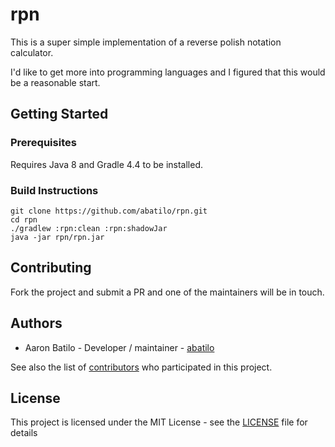 # rpn

This is a super simple implementation of a reverse polish notation calculator.

I'd like to get more into programming languages and I figured that this would
be a reasonable start.

## Getting Started

### Prerequisites

Requires Java 8 and Gradle 4.4 to be installed.

### Build Instructions
```
git clone https://github.com/abatilo/rpn.git
cd rpn
./gradlew :rpn:clean :rpn:shadowJar
java -jar rpn/rpn.jar
```

## Contributing

Fork the project and submit a PR and one of the maintainers will be in touch.

## Authors

* Aaron Batilo - Developer / maintainer - [abatilo](https://github.com/abatilo)

See also the list of [contributors](https://github.com/abatilo/rpn/contributors) who participated in this project.

## License

This project is licensed under the MIT License - see the [LICENSE](LICENSE) file for details
